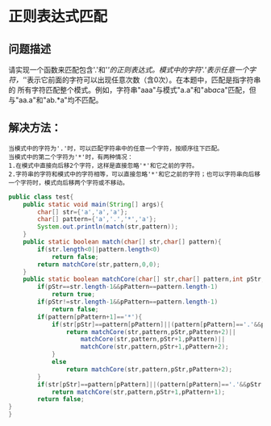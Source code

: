 # 正则表达式匹配
## 问题描述
请实现一个函数来匹配包含'.'和'*'的正则表达式。模式中的字符'.'表示任意一个字符，'*'表示它前面的字符可以出现任意次数（含0次）。在本题中，匹配是指字符串的
所有字符匹配整个模式。例如，字符串"aaa"与模式"a.a"和"ab*ac*a"匹配，但与"aa.a"和"ab.*a"均不匹配。
## 解决方法：
	当模式中的字符为'.'时，可以匹配字符串中的任意一个字符，按顺序往下匹配。
	当模式中的第二个字符为'*'时，有两种情况：
	1.在模式中直接向后移2个字符，这样是直接忽略'*'和它之前的字符。
	2.字符串的字符和模式中的字符相等，可以直接忽略'*'和它之前的字符；也可以字符串向后移一个字符时，模式向后移两个字符或不移动。
```java
public class test{
	public static void main(String[] args){
		char[] str={'a','a','a'};
		char[] pattern={'a','.','*','a'};
		System.out.println(match(str,pattern));
	}
	public static boolean match(char[] str,char[] pattern){
		if(str.length<0||pattern.length<0)
			return false;
		return matchCore(str,pattern,0,0);
	}
	public static boolean matchCore(char[] str,char[] pattern,int pStr,int pPattern){
		if(pStr==str.length-1&&pPattern==pattern.length-1)
			return true;
		if(pStr!=str.length-1&&pPattern==pattern.length-1)
			return false;
		if(pattern[pPattern+1]=='*'){
			if(str[pStr]==pattern[pPattern]||(pattern[pPattern]=='.'&&pStr!=str.length-1)){
				return matchCore(str,pattern,pStr,pPattern+2)||
					matchCore(str,pattern,pStr+1,pPattern)||
					matchCore(str,pattern,pStr+1,pPattern+2);
			}
			else
				return matchCore(str,pattern,pStr,pPattern+2);
		}
		if(str[pStr]==pattern[pPattern]||(pattern[pPattern]=='.'&&pStr!=str.length-1))
			return matchCore(str,pattern,pStr+1,pPattern+1);
		return false;
}
}
```
